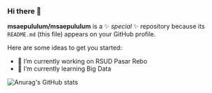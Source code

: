 ### Hi there 👋


**msaepululum/msaepululum** is a ✨ _special_ ✨ repository because its `README.md` (this file) appears on your GitHub profile.

Here are some ideas to get you started:

- 🔭 I’m currently working on RSUD Pasar Rebo
- 🌱 I’m currently learning Big Data



![Anurag's GitHub stats](https://github-readme-stats.vercel.app/api?username=msaepululum&show_icons=true&theme=merko&count_private=true)
